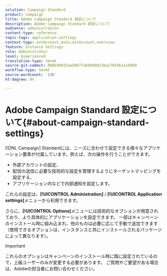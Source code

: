 ```yaml
---
solution: Campaign Standard
product: campaign
title: Adobe Campaign Standard 設定について
description: Adobe Campaign Standard 設定について
audience: administration
content-type: reference
topic-tags: application-settings
context-tags: extAccount,main;extAccount,overview
feature: Instance Settings
role: Administrator
level: Experienced
translation-type: tm+mt
source-git-commit: 088b49931ee5047fa6b949813ba17654b1e10d60
workflow-type: tm+mt
source-wordcount: '136'
ht-degree: 9%

---
```



# Adobe Campaign Standard 設定について{#about-campaign-standard-settings}

[!DNL Campaign] Standardには、ニーズに合わせて設定できる様々なアプリケーション要素が付属しています。例えば、次の操作を行うことができます。

* 外部アカウントの設定、
* 配信の送信に必要な技術的な設定を管理するようにターゲットマッピングを設定する、
* アプリケーション内などで内部通知を設定します。

これらの設定は、**[!UICONTROL Administration]** / **[!UICONTROL Application settings]**&#x200B;メニューから利用できます。

さらに、**[!UICONTROL Options]**&#x200B;メニューには技術的なオプションが用意されており、より具体的にアプリケーションを設定できます。 一部はキャンペーンのインストール時に組み込まれ、他のものは必要に応じて手動で追加できます（使用できるオプションは、インスタンスと共にインストールされるパッケージによって異なります）。

>[!IMPORTANT]
>
>これらのオプションはキャンペーンのインストール時に既に設定されているので、上級ユーザーのみが変更する必要があります。 ご質問やご要望がある場合は、Adobeの担当者にお問い合わせください。
